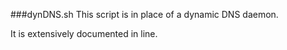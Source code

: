 ###dynDNS.sh
This script is in place of a dynamic DNS daemon.

It is extensively documented in line.

